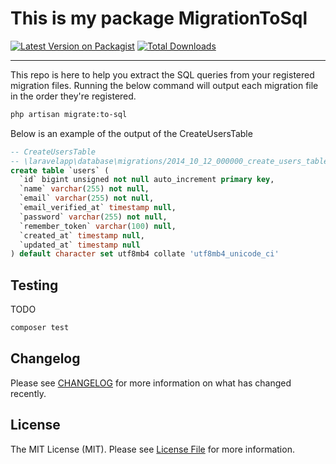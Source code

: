 # This is my package MigrationToSql

[![Latest Version on Packagist](https://img.shields.io/packagist/v/bcleverly/migrationtosql.svg?style=flat-square)](https://packagist.org/packages/bcleverly/migrationtosql)
[![Total Downloads](https://img.shields.io/packagist/dt/bcleverly/migrationtosql.svg?style=flat-square)](https://packagist.org/packages/cleverly/migrationtosql)

---
This repo is here to help you extract the SQL queries from your registered migration files. Running the below command will output each migration file in the order they're registered.
```bash
php artisan migrate:to-sql
```
Below is an example of the output of the CreateUsersTable
```sql
-- CreateUsersTable
-- \laravelapp\database\migrations/2014_10_12_000000_create_users_table.php
create table `users` (
  `id` bigint unsigned not null auto_increment primary key,
  `name` varchar(255) not null,
  `email` varchar(255) not null,
  `email_verified_at` timestamp null,
  `password` varchar(255) not null,
  `remember_token` varchar(100) null,
  `created_at` timestamp null,
  `updated_at` timestamp null
) default character set utf8mb4 collate 'utf8mb4_unicode_ci'
```

## Testing
TODO
```bash
composer test
```

## Changelog

Please see [CHANGELOG](CHANGELOG.md) for more information on what has changed recently.

## License

The MIT License (MIT). Please see [License File](LICENSE.md) for more information.

